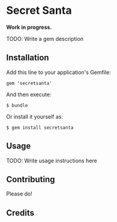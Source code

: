 # Secret Santa

**Work in progress.**

TODO: Write a gem description

## Installation

Add this line to your application's Gemfile:

    gem 'secretsanta'

And then execute:

    $ bundle

Or install it yourself as:

    $ gem install secretsanta

## Usage

TODO: Write usage instructions here

## Contributing

Please do!

## Credits

